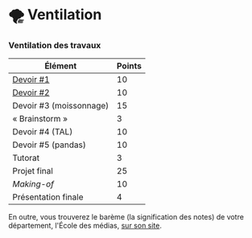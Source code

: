 # 🌪 Ventilation

### Ventilation des travaux

| Élément                          | Points |
| -------------------------------- | ------ |
| [Devoir #1](travaux.md#devoir-1) | 10     |
| [Devoir #2](travaux.md#devoir-2) | 10     |
| Devoir #3 (moissonnage)          | 15     |
| « Brainstorm »                   | 3      |
| Devoir #4 (TAL)                  | 10     |
| Devoir #5 (pandas)               | 10     |
| Tutorat                          | 3      |
| Projet final                     | 25     |
| _Making-of_                      | 10     |
| Présentation finale              | 4      |

En outre, vous trouverez le barème (la signification des notes) de votre département, l'École des médias, [sur son site](https://edm.uqam.ca/bareme-2/).
